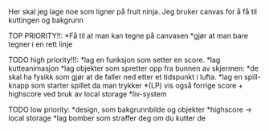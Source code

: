 Her skal jeg lage noe som ligner på fruit ninja.
Jeg bruker canvas for å få til kuttingen og bakgrunn

TOP PRIORITY!!:
*Få til at man kan tegne på canvasen
*gjør at man bare tegner i en rett linje


TODO high priority!!!:
*lag en funksjon som setter en score.
*lag kutteanimasjon
*lag objekter som spretter opp fra bunnen av skjermen:
    *de skal ha fysikk som gjør at de faller ned etter et tidspunkt i lufta.
*lag en spill-knapp som starter spillet da man trykker
    *(LP) vis også forrige score + highscore ved bruk av local storage
*liv-system


TODO low priority:
*design, som bakgrunnbilde og objekter
*highscore -> local storage
*lag bomber som straffer deg om du kutter de

    